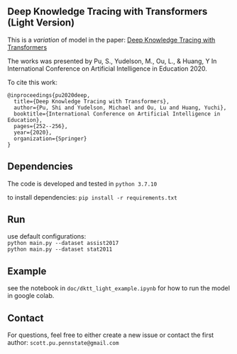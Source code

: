 Deep Knowledge Tracing with Transformers (Light Version)
---
This is a *variation* of model in the paper: [Deep Knowledge Tracing with Transformers
](https://link.springer.com/chapter/10.1007/978-3-030-52240-7_46)

The works was presented by
Pu, S., Yudelson, M., Ou, L., & Huang, Y In International Conference on Artificial Intelligence in Education 2020.


To cite this work:
```
@inproceedings{pu2020deep,
  title={Deep Knowledge Tracing with Transformers},
  author={Pu, Shi and Yudelson, Michael and Ou, Lu and Huang, Yuchi},
  booktitle={International Conference on Artificial Intelligence in Education},
  pages={252--256},
  year={2020},
  organization={Springer}
}
```


Dependencies
---
The code is developed and tested in `python 3.7.10`

to install dependencies: 
`pip install -r requirements.txt`

Run
---
use default configurations:  
`python main.py --dataset assist2017`  
`python main.py --dataset stat2011`

Example
---
see the notebook in `doc/dktt_light_example.ipynb` for how to run the model in google colab.

Contact
---
For questions, feel free to either create a new issue or contact the first author: `scott.pu.pennstate@gmail.com`
